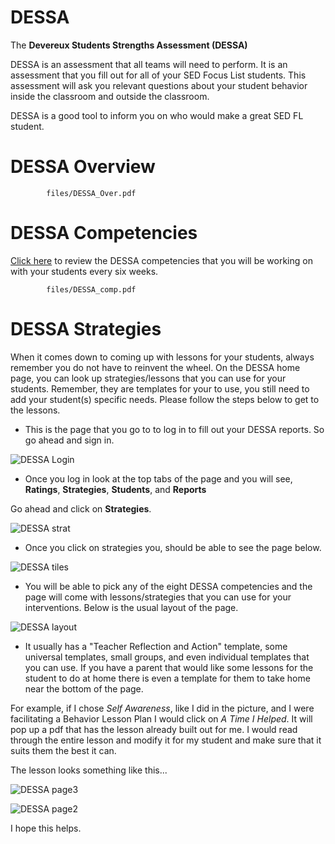 # DESSA

The **Devereux Students Strengths Assessment (DESSA)**

DESSA is an assessment that all teams will need to perform. It is an assessment that you fill out for all of your SED Focus List students. This assessment will ask you relevant questions about your student behavior inside the classroom and outside the classroom. 

DESSA is a good tool to inform you on who would make a great SED FL student. 

# DESSA Overview

```pdf
		files/DESSA_Over.pdf
```

# DESSA Competencies

[Click here](competencies.md) to review the DESSA competencies that you will be working on with your students every six weeks. 



```pdf
		files/DESSA_comp.pdf
```

# DESSA Strategies

When it comes down to coming up with lessons for your students, always remember you do not have to reinvent the wheel. On the DESSA home page, you can look up strategies/lessons that you can use for your students. Remember, they are templates for your to use, you still need to add your student(s) specific needs. Please follow the steps below to get to the lessons.

- This is the page that you go to to log in to fill out your DESSA reports. So go ahead and sign in.

![DESSA Login](/_images/Dessa0.png)

- Once you log in look at the top tabs of the page and you will see, **Ratings**, **Strategies**, **Students**, and **Reports**

Go ahead and click on **Strategies**.

![DESSA strat](/_images/Dessa1.jpg)

- Once you click on strategies you, should be able to see the page below. 

![DESSA tiles](/_images/Dessa2.png)

- You will be able to pick any of the eight DESSA competencies and the page will come with lessons/strategies that you can use for your interventions. Below is the usual layout of the page.

![DESSA layout](/_images/Dessa3.png)

- It usually has a "Teacher Reflection and Action" template, some universal templates, small groups, and even individual templates that you can use. If you have a parent that would like some lessons for the student to do at home there is even a template for them to take home near the bottom of the page.

For example, if I chose _Self Awareness_, like I did in the picture, and I were facilitating a Behavior Lesson Plan I would click on _A Time I Helped_. It will pop up a pdf that has the lesson already built out for me. I would read through the entire lesson and modify it for my student and make sure that it suits them the best it can. 

The lesson looks something like this...

![DESSA page3](/_images/Dessa4.png)

![DESSA page2](/_images/Dessa5.png)

I hope this helps.